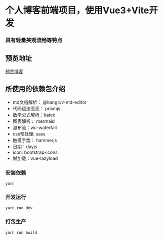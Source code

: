 # 个人博客前端项目，使用Vue3+Vite开发
### 具有轻量美观流畅等特点

## 预览地址
[预览博客](https://leviqin.top)

## 所使用的依赖包介绍
+ md文档解析： @kangc/v-md-editor
+ 代码语法高亮： prismjs
+ 数学公式解析：katex
+ 图表解析： mermaid
+ 瀑布流：wc-waterfall
+ css预处理: sass
+ 触摸手势： hammerjs
+ 日期：dayjs
+ icon: bootstrap-icons
+ 懒加载：vue-lazyload

### 安装依赖
```
yarn
```

### 开发运行
```
yarn run dev
```

### 打包生产
```
yarn run build
```
